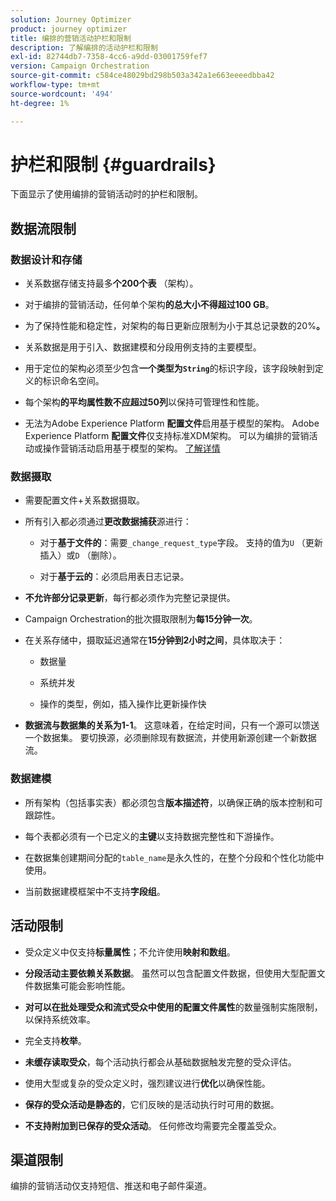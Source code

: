 ```yaml
---
solution: Journey Optimizer
product: journey optimizer
title: 编排的营销活动护栏和限制
description: 了解编排的活动护栏和限制
exl-id: 82744db7-7358-4cc6-a9dd-03001759fef7
version: Campaign Orchestration
source-git-commit: c584ce48029bd298b503a342a1e663eeeedbba42
workflow-type: tm+mt
source-wordcount: '494'
ht-degree: 1%

---
```



# 护栏和限制 {#guardrails}

下面显示了使用编排的营销活动时的护栏和限制。

## 数据流限制

### 数据设计和存储

* 关系数据存储支持最多&#x200B;**个200个表** （架构）。

* 对于编排的营销活动，任何单个架构&#x200B;**的总大小不得超过100 GB**。

* 为了保持性能和稳定性，对架构的每日更新应限制为小于其总记录数的20%**。**

* 关系数据是用于引入、数据建模和分段用例支持的主要模型。

* 用于定位的架构必须至少包含&#x200B;**一个类型为`String`**&#x200B;的标识字段，该字段映射到定义的标识命名空间。

* 每个架构&#x200B;**的平均属性数不应超过50列**&#x200B;以保持可管理性和性能。

* 无法为Adobe Experience Platform **配置文件**&#x200B;启用基于模型的架构。 Adobe Experience Platform **配置文件**&#x200B;仅支持标准XDM架构。 可以为编排的营销活动或操作营销活动启用基于模型的架构。 [了解详情](https://experienceleague.adobe.com/zh-hans/docs/experience-platform/catalog/datasets/user-guide#enable-profile)

### 数据摄取

* 需要配置文件+关系数据摄取。

* 所有引入都必须通过&#x200B;**更改数据捕获**&#x200B;源进行：

   * 对于&#x200B;**基于文件的**：需要`_change_request_type`字段。 支持的值为`U` （更新插入）或`D` （删除）。

   * 对于&#x200B;**基于云的**：必须启用表日志记录。

* **不允许部分记录更新**，每行都必须作为完整记录提供。

* Campaign Orchestration的批次摄取限制为&#x200B;**每15分钟一次**。

* 在关系存储中，摄取延迟通常在&#x200B;**15分钟到2小时之间**，具体取决于：

   * 数据量

   * 系统并发

   * 操作的类型，例如，插入操作比更新操作快

* **数据流与数据集的关系为1-1**。 这意味着，在给定时间，只有一个源可以馈送一个数据集。 要切换源，必须删除现有数据流，并使用新源创建一个新数据流。

### 数据建模

* 所有架构（包括事实表）都必须包含&#x200B;**版本描述符**，以确保正确的版本控制和可跟踪性。

* 每个表都必须有一个已定义的&#x200B;**主键**&#x200B;以支持数据完整性和下游操作。

* 在数据集创建期间分配的`table_name`是永久性的，在整个分段和个性化功能中使用。

* 当前数据建模框架中不支持&#x200B;**字段组**。

## 活动限制

* 受众定义中仅支持&#x200B;**标量属性**；不允许使用&#x200B;**映射和数组**。

* **分段活动主要依赖关系数据**。 虽然可以包含配置文件数据，但使用大型配置文件数据集可能会影响性能。

* **对可以在批处理受众和流式受众中使用的配置文件属性**&#x200B;的数量强制实施限制，以保持系统效率。

* 完全支持&#x200B;**枚举**。

* **未缓存读取受众**，每个活动执行都会从基础数据触发完整的受众评估。

* 使用大型或复杂的受众定义时，强烈建议进行&#x200B;**优化**&#x200B;以确保性能。

* **保存的受众活动是静态的**，它们反映的是活动执行时可用的数据。

* **不支持附加到已保存的受众活动**。 任何修改均需要完全覆盖受众。

## 渠道限制

编排的营销活动仅支持短信、推送和电子邮件渠道。
